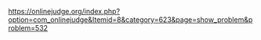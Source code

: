 https://onlinejudge.org/index.php?option=com_onlinejudge&Itemid=8&category=623&page=show_problem&problem=532